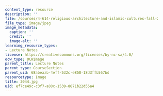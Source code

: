 ```yaml
---
content_type: resource
description: ''
file: /courses/4-614-religious-architecture-and-islamic-cultures-fall-2002/ef7ce49cc3f7a00c15398871b22d56a4_3044.jpg
file_type: image/jpeg
image_metadata:
  caption: ''
  credit: ''
  image-alt: ''
learning_resource_types:
- Lecture Notes
license: https://creativecommons.org/licenses/by-nc-sa/4.0/
ocw_type: OCWImage
parent_title: Lecture Notes
parent_type: CourseSection
parent_uid: 68abeaab-4eff-532c-e858-18d3ffb567bd
resourcetype: Image
title: 3044.jpg
uid: ef7ce49c-c3f7-a00c-1539-8871b22d56a4
---
```

